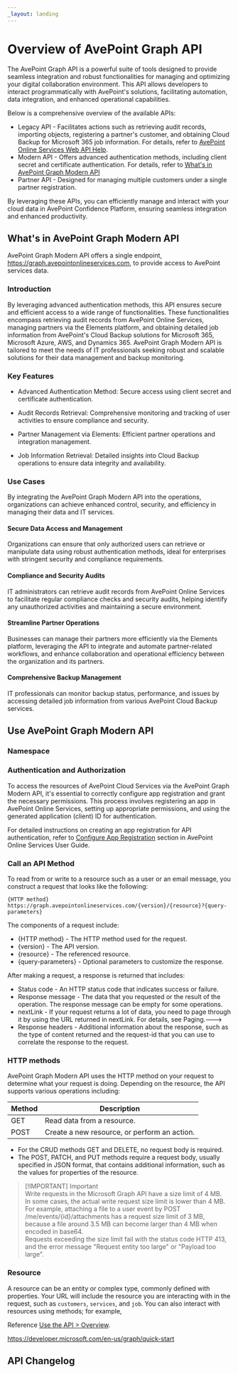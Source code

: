 ```yaml
---
_layout: landing
---
```


# Overview of AvePoint Graph API

The AvePoint Graph API is a powerful suite of tools designed to provide seamless integration and robust functionalities for managing and optimizing your digital collaboration environment. This API allows developers to interact programmatically with AvePoint's solutions, facilitating automation, data integration, and enhanced operational capabilities.  

Below is a comprehensive overview of the available APIs:  

- Legacy API - Facilitates actions such as retrieving audit records, importing objects, registering a partner's customer, and obtaining Cloud Backup for Microsoft 365 job information. For details, refer to [AvePoint Online Services Web API Help](https://avepointcdn.azureedge.net/assets/webhelp/avepoint-online-services-api/index.htm).  
- Modern API - Offers advanced authentication methods, including client secret and certificate authentication. For details, refer to [What's in AvePoint Graph Modern API](#whats-in-avepoint-graph-modern-api)  
- Partner API - Designed for managing multiple customers under a single partner registration.  

By leveraging these APIs, you can efficiently manage and interact with your cloud data in AvePoint Confidence Platform, ensuring seamless integration and enhanced productivity.  

## What's in AvePoint Graph Modern API

AvePoint Graph Modern API offers a single endpoint, https://graph.avepointonlineservices.com, to provide access to AvePoint services data.

### Introduction

By leveraging advanced authentication methods, this API ensures secure and efficient access to a wide range of functionalities. These functionalities encompass retrieving audit records from AvePoint Online Services, managing partners via the Elements platform, and obtaining detailed job information from AvePoint's Cloud Backup solutions for Microsoft 365, Microsoft Azure, AWS, and Dynamics 365. AvePoint Graph Modern API is tailored to meet the needs of IT professionals seeking robust and scalable solutions for their data management and backup monitoring.  

### Key Features

- Advanced Authentication Method: Secure access using client secret and certificate authentication.  

- Audit Records Retrieval: Comprehensive monitoring and tracking of user activities to ensure compliance and security.  

- Partner Management via Elements: Efficient partner operations and integration management.

- Job Information Retrieval: Detailed insights into Cloud Backup operations to ensure data integrity and availability.  

### Use Cases  

By integrating the AvePoint Graph Modern API into the operations, organizations can achieve enhanced control, security, and efficiency in managing their data and IT services.  

#### Secure Data Access and Management  

Organizations can ensure that only authorized users can retrieve or manipulate data using robust authentication methods, ideal for enterprises with stringent security and compliance requirements.  

#### Compliance and Security Audits  

IT administrators can retrieve audit records from AvePoint Online Services to facilitate regular compliance checks and security audits, helping identify any unauthorized activities and maintaining a secure environment.  

#### Streamline Partner Operations  

Businesses can manage their partners more efficiently via the Elements platform, leveraging the API to integrate and automate partner-related workflows, and enhance collaboration and operational efficiency between the organization and its partners.  

#### Comprehensive Backup Management  

IT professionals can monitor backup status, performance, and issues by accessing detailed job information from various AvePoint Cloud Backup services.

## Use AvePoint Graph Modern API

### Namespace

### Authentication and Authorization

To access the resources of AvePoint Cloud Services via the AvePoint Graph Modern API, it's essential to correctly configure app registration and grant the necessary permissions. This process involves registering an app in AvePoint Online Services, setting up appropriate permissions, and using the generated application (client) ID for authentication.  

For detailed instructions on creating an app registration for API authentication, refer to [Configure App Registration](https://cdn.avepoint.com/assets/webhelp/avepoint-online-services/index.htm#!Documents/configureappregistrations.htm) section in AvePoint Online Services User Guide.

### Call an API Method

To read from or write to a resource such as a user or an email message, you construct a request that looks like the following:  

    {HTTP method} https://graph.avepointonlineservices.com/{version}/{resource}?{query-parameters}  

The components of a request include:

- {HTTP method} - The HTTP method used for the request.
- {version} - The API version.
- {resource} - The referenced resource.
- {query-parameters} - Optional parameters to customize the response.

After making a request, a response is returned that includes:

- Status code - An HTTP status code that indicates success or failure.  
- Response message - The data that you requested or the result of the operation. The response message can be empty for some operations.
- nextLink - If your request returns a lot of data, you need to page through it by using the URL returned in nextLink. For details, see Paging.--->
- Response headers - Additional information about the response, such as the type of content returned and the request-id that you can use to correlate the response to the request.  

### HTTP methods

AvePoint Graph Modern API uses the HTTP method on your request to determine what your request is doing. Depending on the resource, the API supports various operations including:  

| Method | Description |  
|------|------|  
|GET|Read data from a resource.|  
|POST|Create a new resource, or perform an action.|

- For the CRUD methods GET and DELETE, no request body is required.  
- The POST, PATCH, and PUT methods require a request body, usually specified in JSON format, that contains additional information, such as the values for properties of the resource.  

> [!IMPORTANT] Important  
> Write requests in the Microsoft Graph API have a size limit of 4 MB.  
> In some cases, the actual write request size limit is lower than 4 MB. For example, attaching a file to a user event by POST /me/events/{id}/attachments has a request size limit of 3 MB, because a file around 3.5 MB can become larger than 4 MB when encoded in base64.  
> Requests exceeding the size limit fail with the status code HTTP 413, and the error message "Request entity too large" or "Payload too large".

### Resource  

A resource can be an entity or complex type, commonly defined with properties.  Your URL will include the resource you are interacting with in the request, such as `customers`, `services`, and `job`. You can also interact with resources using methods; for example,  

Reference [Use the API > Overview](https://learn.microsoft.com/en-us/graph/use-the-api).  

https://developer.microsoft.com/en-us/graph/quick-start  

## API Changelog  
